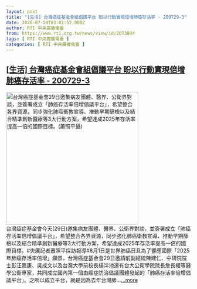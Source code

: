 ```yaml
---
layout: post
title: "[生活] 台灣癌症基金會組倡議平台 盼以行動實現倍增肺癌存活率 - 200729-3"
date: 2020-07-29T03:01:52.000Z
author: RTI 中央廣播電臺
from: https://www.rti.org.tw/news/view/id/2073884
tags: [ RTI 中央廣播電臺 ]
categories: [ RTI 中央廣播電臺 ]
---
```

<!--1595991712000-->
[[生活] 台灣癌症基金會組倡議平台 盼以行動實現倍增肺癌存活率 - 200729-3](https://www.rti.org.tw/news/view/id/2073884)
------

<div>
<img src="https://static.rti.org.tw/assets/thumbnails/2020/07/29/d009578e450cda2d0e127845ca75a5e4.jpg" width="360" alt="台灣癌症基金會29日邀集病友團體、醫界、公衛界對談，並簽署成立「肺癌存活率倍增倡議平台」，希望整合各界資源，同步強化肺癌衛教宣導、推動早期篩檢以及結合精準創新醫療等3大行動方案，希望達成2025年存活率提高一倍的國際目標。(蕭照平攝)" title="台灣癌症基金會29日邀集病友團體、醫界、公衛界對談，並簽署成立「肺癌存活率倍增倡議平台」，希望整合各界資源，同步強化肺癌衛教宣導、推動早期篩檢以及結合精準創新醫療等3大行動方案，希望達成2025年存活率提高一倍的國際目標。(蕭照平攝)"><br>台灣癌症基金會今天(29日)邀集病友團體、醫界、公衛界對談，並簽署成立「肺癌存活率倍增倡議平台」，希望整合各界資源，同步強化肺癌衛教宣導、推動早期篩檢以及結合精準創新醫療等3大行動方案，希望達成2025年存活率提高一倍的國際目標。#央廣記者蕭照平採訪報導#8月1日是世界肺癌日且為了響應國際「2025年肺癌存活率倍增」願景，台灣癌症基金會29日邀請前副總統陳建仁、中研院院士彭汪嘉康、吳成文以及台灣大學前校長楊泮池還有台大公衛學院院長詹長權等醫學公衛專家，共同成立國內第一個由癌症防治倡議團體發起的「肺癌存活率倍增倡議平台」。之所以成立平台，就是因為去年台灣肺...<a target="_blank" href="https://www.rti.org.tw/news/view/id/2073884">...more</a>
</div>
